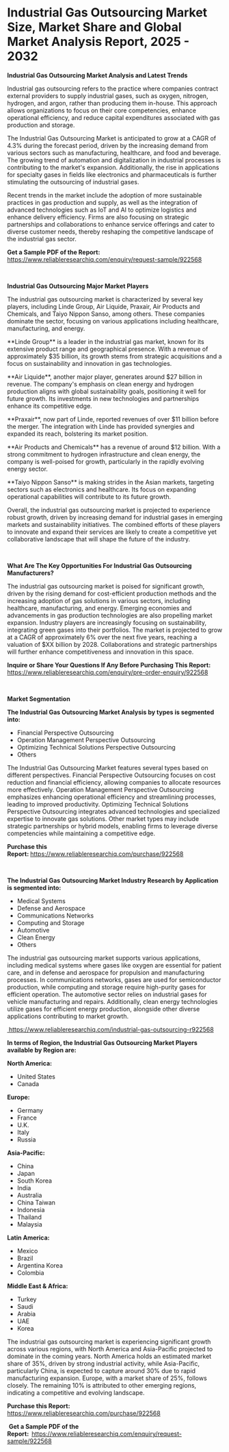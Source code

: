 <p><h1>Industrial Gas Outsourcing Market Size, Market Share and Global Market Analysis Report, 2025 - 2032</h1></p><p><strong>Industrial Gas Outsourcing Market Analysis and Latest Trends</strong></p>
<p><p>Industrial gas outsourcing refers to the practice where companies contract external providers to supply industrial gases, such as oxygen, nitrogen, hydrogen, and argon, rather than producing them in-house. This approach allows organizations to focus on their core competencies, enhance operational efficiency, and reduce capital expenditures associated with gas production and storage. </p><p>The Industrial Gas Outsourcing Market is anticipated to grow at a CAGR of 4.3% during the forecast period, driven by the increasing demand from various sectors such as manufacturing, healthcare, and food and beverage. The growing trend of automation and digitalization in industrial processes is contributing to the market's expansion. Additionally, the rise in applications for specialty gases in fields like electronics and pharmaceuticals is further stimulating the outsourcing of industrial gases.</p><p>Recent trends in the market include the adoption of more sustainable practices in gas production and supply, as well as the integration of advanced technologies such as IoT and AI to optimize logistics and enhance delivery efficiency. Firms are also focusing on strategic partnerships and collaborations to enhance service offerings and cater to diverse customer needs, thereby reshaping the competitive landscape of the industrial gas sector.</p></p>
<p><strong>Get a Sample PDF of the Report:&nbsp;</strong> <a href="https://www.reliableresearchiq.com/enquiry/request-sample/922568?utm_campaign=3117&utm_medium=2&utm_source=Github&utm_content=ia&utm_term=18042025&utm_id=industrial-gas-outsourcing">https://www.reliableresearchiq.com/enquiry/request-sample/922568</a></p>
<p>&nbsp;</p>
<p><strong>Industrial Gas Outsourcing Major Market Players</strong></p>
<p><p>The industrial gas outsourcing market is characterized by several key players, including Linde Group, Air Liquide, Praxair, Air Products and Chemicals, and Taiyo Nippon Sanso, among others. These companies dominate the sector, focusing on various applications including healthcare, manufacturing, and energy.</p><p>**Linde Group** is a leader in the industrial gas market, known for its extensive product range and geographical presence. With a revenue of approximately $35 billion, its growth stems from strategic acquisitions and a focus on sustainability and innovation in gas technologies.</p><p>**Air Liquide**, another major player, generates around $27 billion in revenue. The company's emphasis on clean energy and hydrogen production aligns with global sustainability goals, positioning it well for future growth. Its investments in new technologies and partnerships enhance its competitive edge.</p><p>**Praxair**, now part of Linde, reported revenues of over $11 billion before the merger. The integration with Linde has provided synergies and expanded its reach, bolstering its market position.</p><p>**Air Products and Chemicals** has a revenue of around $12 billion. With a strong commitment to hydrogen infrastructure and clean energy, the company is well-poised for growth, particularly in the rapidly evolving energy sector.</p><p>**Taiyo Nippon Sanso** is making strides in the Asian markets, targeting sectors such as electronics and healthcare. Its focus on expanding operational capabilities will contribute to its future growth.</p><p>Overall, the industrial gas outsourcing market is projected to experience robust growth, driven by increasing demand for industrial gases in emerging markets and sustainability initiatives. The combined efforts of these players to innovate and expand their services are likely to create a competitive yet collaborative landscape that will shape the future of the industry.</p></p>
<p>&nbsp;</p>
<p><strong>What Are The Key Opportunities For Industrial Gas Outsourcing Manufacturers?</strong></p>
<p><p>The industrial gas outsourcing market is poised for significant growth, driven by the rising demand for cost-efficient production methods and the increasing adoption of gas solutions in various sectors, including healthcare, manufacturing, and energy. Emerging economies and advancements in gas production technologies are also propelling market expansion. Industry players are increasingly focusing on sustainability, integrating green gases into their portfolios. The market is projected to grow at a CAGR of approximately 6% over the next five years, reaching a valuation of $XX billion by 2028. Collaborations and strategic partnerships will further enhance competitiveness and innovation in this space.</p></p>
<p><strong>Inquire or Share Your Questions If Any Before Purchasing This Report:</strong> <a href="https://www.reliableresearchiq.com/enquiry/pre-order-enquiry/922568?utm_campaign=3117&utm_medium=2&utm_source=Github&utm_content=ia&utm_term=18042025&utm_id=industrial-gas-outsourcing">https://www.reliableresearchiq.com/enquiry/pre-order-enquiry/922568</a></p>
<p>&nbsp;</p>
<p><strong>Market Segmentation</strong></p>
<p><strong>The Industrial Gas Outsourcing Market Analysis by types is segmented into:</strong></p>
<p><ul><li>Financial Perspective Outsourcing</li><li>Operation Management Perspective Outsourcing</li><li>Optimizing Technical Solutions Perspective Outsourcing</li><li>Others</li></ul></p>
<p><p>The Industrial Gas Outsourcing Market features several types based on different perspectives. Financial Perspective Outsourcing focuses on cost reduction and financial efficiency, allowing companies to allocate resources more effectively. Operation Management Perspective Outsourcing emphasizes enhancing operational efficiency and streamlining processes, leading to improved productivity. Optimizing Technical Solutions Perspective Outsourcing integrates advanced technologies and specialized expertise to innovate gas solutions. Other market types may include strategic partnerships or hybrid models, enabling firms to leverage diverse competencies while maintaining a competitive edge.</p></p>
<p><strong>Purchase this Report:&nbsp;</strong><a href="https://www.reliableresearchiq.com/purchase/922568?utm_campaign=3117&utm_medium=2&utm_source=Github&utm_content=ia&utm_term=18042025&utm_id=industrial-gas-outsourcing">https://www.reliableresearchiq.com/purchase/922568</a></p>
<p>&nbsp;</p>
<p><strong>The Industrial Gas Outsourcing Market Industry Research by Application is segmented into:</strong></p>
<p><ul><li>Medical Systems</li><li>Defense and Aerospace</li><li>Communications Networks</li><li>Computing and Storage</li><li>Automotive</li><li>Clean Energy</li><li>Others</li></ul></p>
<p><p>The industrial gas outsourcing market supports various applications, including medical systems where gases like oxygen are essential for patient care, and in defense and aerospace for propulsion and manufacturing processes. In communications networks, gases are used for semiconductor production, while computing and storage require high-purity gases for efficient operation. The automotive sector relies on industrial gases for vehicle manufacturing and repairs. Additionally, clean energy technologies utilize gases for efficient energy production, alongside other diverse applications contributing to market growth.</p></p>
<p><a href="https://www.reliableresearchiq.com/industrial-gas-outsourcing-r922568?utm_campaign=3117&utm_medium=2&utm_source=Github&utm_content=ia&utm_term=18042025&utm_id=industrial-gas-outsourcing">&nbsp;https://www.reliableresearchiq.com/industrial-gas-outsourcing-r922568</a></p>
<p><strong>In terms of Region, the Industrial Gas Outsourcing Market Players available by Region are:</strong></p>
<p>
    <p> <strong> North America: </strong>
        <ul>
            <li>United States</li>
            <li>Canada</li>
        </ul>
        </p> 
    <p> <strong> Europe: </strong>
        <ul>
            <li>Germany</li>
            <li>France</li>
            <li>U.K.</li>
            <li>Italy</li>
            <li>Russia</li>
        </ul>
        </p> 
    <p> <strong> Asia-Pacific: </strong>
        <ul>
            <li>China</li>
            <li>Japan</li>
            <li>South Korea</li>
            <li>India</li>
            <li>Australia</li>
            <li>China Taiwan</li>
            <li>Indonesia</li>
            <li>Thailand</li>
            <li>Malaysia</li>
        </ul>
        </p> 
    <p> <strong> Latin America: </strong>
        <ul>
            <li>Mexico</li>
            <li>Brazil</li>
            <li>Argentina Korea</li>
            <li>Colombia</li>
        </ul>
        </p> 
    <p> <strong> Middle East & Africa: </strong>
        <ul>
            <li>Turkey</li>
            <li>Saudi</li>
            <li>Arabia</li>
            <li>UAE</li>
            <li>Korea</li>
        </ul>
    </p>
    </p>
<p><p>The industrial gas outsourcing market is experiencing significant growth across various regions, with North America and Asia-Pacific projected to dominate in the coming years. North America holds an estimated market share of 35%, driven by strong industrial activity, while Asia-Pacific, particularly China, is expected to capture around 30% due to rapid manufacturing expansion. Europe, with a market share of 25%, follows closely. The remaining 10% is attributed to other emerging regions, indicating a competitive and evolving landscape.</p></p>
<p><strong>Purchase this Report: </strong><a href="https://www.reliableresearchiq.com/purchase/922568?utm_campaign=3117&utm_medium=2&utm_source=Github&utm_content=ia&utm_term=18042025&utm_id=industrial-gas-outsourcing">https://www.reliableresearchiq.com/purchase/922568</a></p>
<p>&nbsp;<strong>Get a Sample PDF of the Report:&nbsp;&nbsp;</strong><a href="https://www.reliableresearchiq.com/enquiry/request-sample/922568?utm_campaign=3117&utm_medium=2&utm_source=Github&utm_content=ia&utm_term=18042025&utm_id=industrial-gas-outsourcing">https://www.reliableresearchiq.com/enquiry/request-sample/922568</a></p>
<p><strong></strong></p>
<p><p></p><p></p><p></p></p>